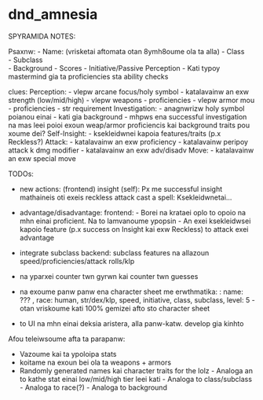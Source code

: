 # dnd_amnesia


SPYRAMIDA NOTES:

Psaxnw:
       - Name: (vrisketai aftomata otan 8ymh8oume ola ta alla)
       - Class      
       - Subclass   
       - Background
       - Scores
       - Initiative/Passive Perception
       - Kati typoy mastermind gia ta proficiencies sta ability checks

clues:
       Perception:
              - vlepw arcane focus/holy symbol
              - katalavainw an exw strength (low/mid/high)
              - vlepw weapons
                     - proficiencies
              - vlepw armor mou
                     - proficiencies
                     - str requirement
       Investigation:
              - anagnwrizw holy symbol poianou einai
              - kati gia background
              - mhpws ena successful investigation na mas leei poioi exoun weap/armor proficiencis kai background traits pou xoume dei?
       Self-Insight:
              - ksekleidwnei kapoia features/traits (p.x Reckless?)
       Attack:
              - katalavainw an exw proficiency
              - katalavainw peripoy attack k dmg modifier
              - katalavainw an exw adv/disadv
       Move:
              - katalavainw an exw special move


TODOs:
 - new actions: (frontend) 
        insight (self): Px me successful insight mathaineis oti exeis reckless attack
        cast a spell: Ksekleidwnetai...

 - advantage/disadvantage: 
    frontend: 
        - Borei na krataei oplo to opoio na mhn einai proficient. Na to lamvanoume ypopsin
        - An exei ksekleidwsei kapoio feature (p.x success on Insight kai exw Reckless) to attack exei advantage
 - integrate subclass
    backend: subclass features na allazoun speed/proficiencies/attack rolls/klp
 - na yparxei counter twn gyrwn kai counter twn guesses
 - na exoume panw panw ena character sheet me erwthmatika:
        : name: ??? , race: human, str/dex/klp, speed, initiative, class, subclass, level: 5
        - otan vriskoume kati 100% gemizei afto sto character sheet
 - to UI na mhn einai deksia aristera, alla panw-katw. develop gia kinhto
 
Afou teleiwsoume afta ta parapanw:
 - Vazoume kai ta ypoloipa stats
 - koitame na exoun bei ola ta weapons + armors
 - Randomly generated names kai character traits for the lolz
       - Analoga an to kathe stat einai low/mid/high tier leei kati
       - Analoga to class/subclass
       - Analoga to race(?)
       - Analoga to background